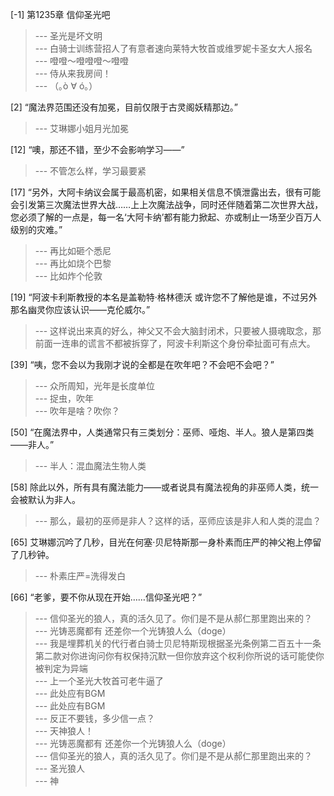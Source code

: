 
[-1] 第1235章 信仰圣光吧
>--- 圣光是坏文明<br>
>--- 白骑士训练营招人了有意者速向莱特大牧首或维罗妮卡圣女大人报名<br>
>--- 噔噔～噔噔噔～噔噔<br>
>--- 侍从来我房间！<br>
>--- （｡ò ∀ ó｡）<br>

[2] “魔法界范围还没有加冕，目前仅限于古灵阁妖精那边。”
>--- 艾琳娜小姐月光加冕<br>

[12] “噢，那还不错，至少不会影响学习——”
>--- 不管怎么样，学习最要紧<br>

[17] “另外，大阿卡纳议会属于最高机密，如果相关信息不慎泄露出去，很有可能会引发第三次魔法世界大战……上上次魔法战争，同时还伴随着第二次世界大战，您必须了解的一点是，每一名‘大阿卡纳’都有能力掀起、亦或制止一场至少百万人级别的灾难。”
>--- 再比如砸个悉尼<br>
>--- 再比如烧个巴黎<br>
>--- 比如炸个伦敦<br>

[19] “阿波卡利斯教授的本名是盖勒特·格林德沃 或许您不了解他是谁，不过另外那名幽灵你应该认识——克伦威尔。”
>--- 这样说出来真的好么，神父又不会大脑封闭术，只要被人摄魂取念，那前面一连串的谎言不都被拆穿了，阿波卡利斯这个身份牵扯面可有点大。<br>

[39] “咦，您不会以为我刚才说的全都是在吹年吧？不会吧不会吧？”
>--- 众所周知，光年是长度单位<br>
>--- 捉虫，吹年<br>
>--- 吹年是啥？吹你？<br>

[50] “在魔法界中，人类通常只有三类划分：巫师、哑炮、半人。狼人是第四类——非人。”
>--- 半人：混血魔法生物人类<br>

[58] 除此以外，所有具有魔法能力——或者说具有魔法视角的非巫师人类，统一会被默认为非人。
>--- 那么，最初的巫师是非人？这样的话，巫师应该是非人和人类的混血？<br>

[65] 艾琳娜沉吟了几秒，目光在何塞·贝尼特斯那一身朴素而庄严的神父袍上停留了几秒钟。
>--- 朴素庄严=洗得发白<br>

[66] “老爹，要不你从现在开始……信仰圣光吧？”
>--- 信仰圣光的狼人，真的活久见了。你们是不是从郝仁那里跑出来的？<br>
>--- 光铸恶魔都有 还差你一个光铸狼人么（doge）<br>
>--- 我是埋葬机关的代行者白骑士贝尼特斯现根据圣光条例第二百五十一条第二款对你进询问你有权保持沉默一但你放弃这个权利你所说的话可能使你被判定为异端<br>
>--- 上一个圣光大牧首可老牛逼了<br>
>--- 此处应有BGM<br>
>--- 此处应有BGM<br>
>--- 反正不要钱，多少信一点？<br>
>--- 天神狼人！<br>
>--- 光铸恶魔都有 还差你一个光铸狼人么（doge）<br>
>--- 信仰圣光的狼人，真的活久见了。你们是不是从郝仁那里跑出来的？<br>
>--- 圣光狼人<br>
>--- 神<br>
